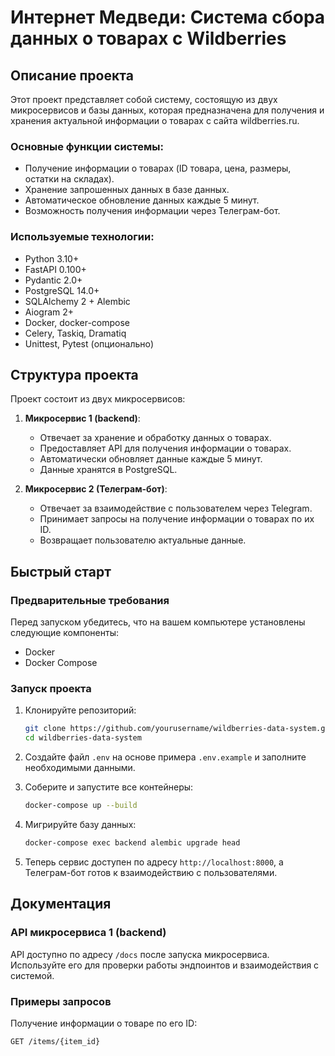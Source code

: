 # Интернет Медведи: Система сбора данных о товарах с Wildberries

## Описание проекта

Этот проект представляет собой систему, состоящую из двух микросервисов и базы данных, которая предназначена для получения и хранения актуальной информации о товарах с сайта wildberries.ru.

### Основные функции системы:
- Получение информации о товарах (ID товара, цена, размеры, остатки на складах).
- Хранение запрошенных данных в базе данных.
- Автоматическое обновление данных каждые 5 минут.
- Возможность получения информации через Телеграм-бот.

### Используемые технологии:
- Python 3.10+
- FastAPI 0.100+
- Pydantic 2.0+
- PostgreSQL 14.0+
- SQLAlchemy 2 + Alembic
- Aiogram 2+
- Docker, docker-compose
- Celery, Taskiq, Dramatiq
- Unittest, Pytest (опционально)

## Структура проекта

Проект состоит из двух микросервисов:

1. **Микросервис 1 (backend)**: 
    - Отвечает за хранение и обработку данных о товарах.
    - Предоставляет API для получения информации о товарах.
    - Автоматически обновляет данные каждые 5 минут.
    - Данные хранятся в PostgreSQL.

2. **Микросервис 2 (Телеграм-бот)**: 
    - Отвечает за взаимодействие с пользователем через Telegram.
    - Принимает запросы на получение информации о товарах по их ID.
    - Возвращает пользователю актуальные данные.

## Быстрый старт

### Предварительные требования

Перед запуском убедитесь, что на вашем компьютере установлены следующие компоненты:

- Docker
- Docker Compose

### Запуск проекта

1. Клонируйте репозиторий:

    ```bash
    git clone https://github.com/yourusername/wildberries-data-system.git
    cd wildberries-data-system
    ```

2. Создайте файл `.env` на основе примера `.env.example` и заполните необходимыми данными.

3. Соберите и запустите все контейнеры:

    ```bash
    docker-compose up --build
    ```

4. Мигрируйте базу данных:

    ```bash
    docker-compose exec backend alembic upgrade head
    ```

5. Теперь сервис доступен по адресу `http://localhost:8000`, а Телеграм-бот готов к взаимодействию с пользователями.

## Документация

### API микросервиса 1 (backend)

API доступно по адресу `/docs` после запуска микросервиса. Используйте его для проверки работы эндпоинтов и взаимодействия с системой.

### Примеры запросов

Получение информации о товаре по его ID:

```bash
GET /items/{item_id}
